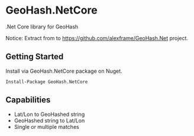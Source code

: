 # GeoHash.NetCore
.Net Core library for GeoHash

Notice: Extract from to https://github.com/alexframe/GeoHash.Net project.

## Getting Started
Install via GeoHash.NetCore package on Nuget.

`Install-Package GeoHash.NetCore`

## Capabilities
* Lat/Lon to GeoHashed string
* GeoHashed string to Lat/Lon
* Single or multiple matches
